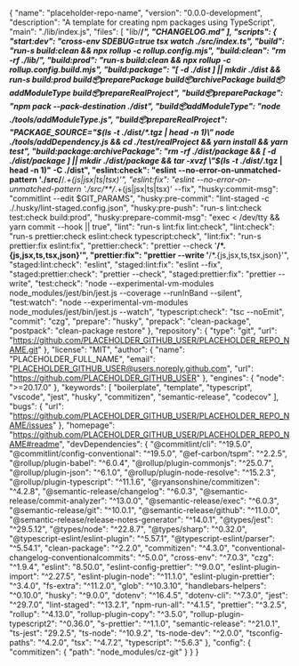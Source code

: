 {
  "name": "placeholder-repo-name",
  "version": "0.0.0-development",
  "description": "A template for creating npm packages using TypeScript",
  "main": "./lib/index.js",
  "files": [
    "lib/**/*",
    "CHANGELOG.md"
  ],
  "scripts": {
    "start:dev": "cross-env SDEBUG=true tsx watch ./src/index.ts",
    "build": "run-s build:clean && npx rollup -c rollup.config.mjs",
    "build:clean": "rm -rf ./lib/",
    "build:prod": "run-s build:clean && npx rollup -c rollup.config.build.mjs",
    "build:package": "[ -d ./dist ] || mkdir ./dist && run-s build:prod build:package:preparePackage build:package:archivePackage build:package:addModuleType build:package:prepareRealProject",
    "build:package:preparePackage": "npm pack --pack-destination ./dist",
    "build:package:addModuleType": "node ./tools/addModuleType.js",
    "build:package:prepareRealProject": "PACKAGE_SOURCE=\"$(ls -t ./dist/*.tgz | head -n 1)\" node ./tools/addDependency.js && cd ./test/realProject && yarn install && yarn test",
    "build:package:archivePackage": "rm -rf ./dist/package && [ -d ./dist/package ] || mkdir ./dist/package && tar -xvzf \"$(ls -t ./dist/*.tgz | head -n 1)\" -C ./dist",
    "eslint:check": "eslint --no-error-on-unmatched-pattern './src/**/*.+(js|jsx|ts|tsx)'",
    "eslint:fix": "eslint --no-error-on-unmatched-pattern './src/**/*.+(js|jsx|ts|tsx)' --fix",
    "husky:commit-msg": "commitlint --edit $GIT_PARAMS",
    "husky:pre-commit": "lint-staged -c ./.husky/lint-staged.config.json",
    "husky:pre-push": "run-s lint:check test:check build:prod",
    "husky:prepare-commit-msg": "exec < /dev/tty && yarn commit --hook || true",
    "lint": "run-s lint:fix lint:check",
    "lint:check": "run-s prettier:check eslint:check typescript:check",
    "lint:fix": "run-s prettier:fix eslint:fix",
    "prettier:check": "prettier --check '**/*.{js,jsx,ts,tsx,json}'",
    "prettier:fix": "prettier --write '**/*.{js,jsx,ts,tsx,json}'",
    "staged:lint:check": "eslint",
    "staged:lint:fix": "eslint --fix",
    "staged:prettier:check": "prettier --check",
    "staged:prettier:fix": "prettier --write",
    "test:check": "node --experimental-vm-modules node_modules/jest/bin/jest.js --coverage --runInBand --silent",
    "test:watch": "node --experimental-vm-modules node_modules/jest/bin/jest.js --watch",
    "typescript:check": "tsc --noEmit",
    "commit": "czg",
    "prepare": "husky",
    "prepack": "clean-package",
    "postpack": "clean-package restore"
  },
  "repository": {
    "type": "git",
    "url": "https://github.com/PLACEHOLDER_GITHUB_USER/PLACEHOLDER_REPO_NAME.git"
  },
  "license": "MIT",
  "author": {
    "name": "PLACEHOLDER_FULL_NAME",
    "email": "PLACEHOLDER_GITHUB_USER@users.noreply.github.com",
    "url": "https://github.com/PLACEHOLDER_GITHUB_USER"
  },
  "engines": {
    "node": ">=20.17.0"
  },
  "keywords": [
    "boilerplate",
    "template",
    "typescript",
    "vscode",
    "jest",
    "husky",
    "commitizen",
    "semantic-release",
    "codecov"
  ],
  "bugs": {
    "url": "https://github.com/PLACEHOLDER_GITHUB_USER/PLACEHOLDER_REPO_NAME/issues"
  },
  "homepage": "https://github.com/PLACEHOLDER_GITHUB_USER/PLACEHOLDER_REPO_NAME#readme",
  "devDependencies": {
    "@commitlint/cli": "^19.5.0",
    "@commitlint/config-conventional": "^19.5.0",
    "@ef-carbon/tspm": "^2.2.5",
    "@rollup/plugin-babel": "^6.0.4",
    "@rollup/plugin-commonjs": "^25.0.7",
    "@rollup/plugin-json": "^6.1.0",
    "@rollup/plugin-node-resolve": "^15.2.3",
    "@rollup/plugin-typescript": "^11.1.6",
    "@ryansonshine/commitizen": "^4.2.8",
    "@semantic-release/changelog": "^6.0.3",
    "@semantic-release/commit-analyzer": "^13.0.0",
    "@semantic-release/exec": "^6.0.3",
    "@semantic-release/git": "^10.0.1",
    "@semantic-release/github": "^11.0.0",
    "@semantic-release/release-notes-generator": "^14.0.1",
    "@types/jest": "^29.5.12",
    "@types/node": "^22.8.7",
    "@types/sharp": "^0.32.0",
    "@typescript-eslint/eslint-plugin": "^5.57.1",
    "@typescript-eslint/parser": "^5.54.1",
    "clean-package": "^2.2.0",
    "commitizen": "^4.3.0",
    "conventional-changelog-conventionalcommits": "^5.0.0",
    "cross-env": "^7.0.3",
    "czg": "^1.9.4",
    "eslint": "8.50.0",
    "eslint-config-prettier": "^9.0.0",
    "eslint-plugin-import": "^2.27.5",
    "eslint-plugin-node": "^11.1.0",
    "eslint-plugin-prettier": "^3.4.0",
    "fs-extra": "^11.2.0",
    "glob": "^10.3.10",
    "handlebars-helpers": "^0.10.0",
    "husky": "^9.0.0",
    "dotenv": "^16.4.5",
    "dotenv-cli": "^7.3.0",
    "jest": "^29.7.0",
    "lint-staged": "^13.2.1",
    "npm-run-all": "^4.1.5",
    "prettier": "^3.2.5",
    "rollup": "^4.13.0",
    "rollup-plugin-copy": "^3.5.0",
    "rollup-plugin-typescript2": "^0.36.0",
    "s-prettier": "^1.1.0",
    "semantic-release": "^21.0.1",
    "ts-jest": "29.2.5",
    "ts-node": "^10.9.2",
    "ts-node-dev": "^2.0.0",
    "tsconfig-paths": "^4.2.0",
    "tsx": "^4.7.2",
    "typescript": "^5.6.3"
  },
  "config": {
    "commitizen": {
      "path": "node_modules/cz-git"
    }
  }
}
